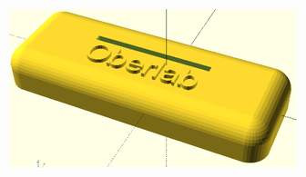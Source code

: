 ![image](https://github.com/frankyhub/openscad-Beispiele/blob/master/029%20Platinenhalter/029%20Platinenhalter.png)
